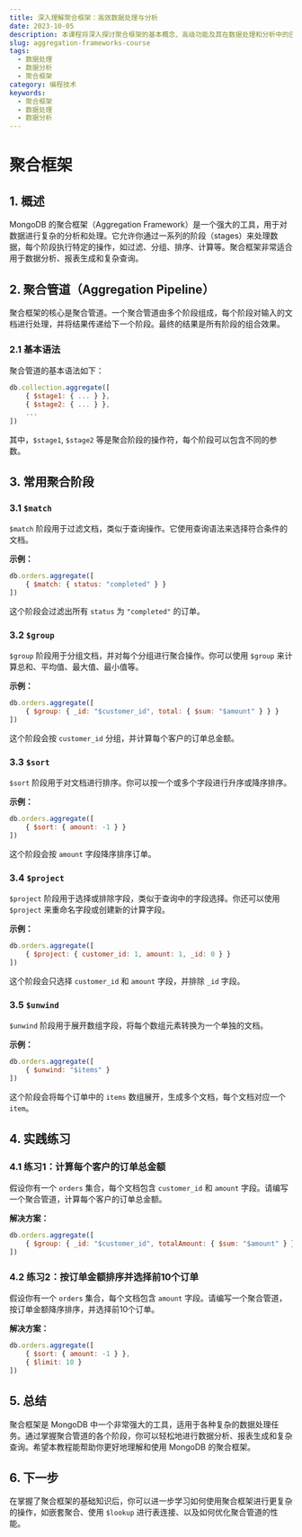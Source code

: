```yaml
---
title: 深入理解聚合框架：高效数据处理与分析
date: 2023-10-05
description: 本课程将深入探讨聚合框架的基本概念、高级功能及其在数据处理和分析中的应用，帮助你掌握如何高效地处理和分析大规模数据集。
slug: aggregation-frameworks-course
tags:
  - 数据处理
  - 数据分析
  - 聚合框架
category: 编程技术
keywords:
  - 聚合框架
  - 数据处理
  - 数据分析
---
```


# 聚合框架

## 1. 概述

MongoDB 的聚合框架（Aggregation Framework）是一个强大的工具，用于对数据进行复杂的分析和处理。它允许你通过一系列的阶段（stages）来处理数据，每个阶段执行特定的操作，如过滤、分组、排序、计算等。聚合框架非常适合用于数据分析、报表生成和复杂查询。

## 2. 聚合管道（Aggregation Pipeline）

聚合框架的核心是聚合管道。一个聚合管道由多个阶段组成，每个阶段对输入的文档进行处理，并将结果传递给下一个阶段。最终的结果是所有阶段的组合效果。

### 2.1 基本语法

聚合管道的基本语法如下：

```javascript
db.collection.aggregate([
    { $stage1: { ... } },
    { $stage2: { ... } },
    ...
])
```

其中，`$stage1`, `$stage2` 等是聚合阶段的操作符，每个阶段可以包含不同的参数。

## 3. 常用聚合阶段

### 3.1 `$match`

`$match` 阶段用于过滤文档，类似于查询操作。它使用查询语法来选择符合条件的文档。

**示例：**

```javascript
db.orders.aggregate([
    { $match: { status: "completed" } }
])
```

这个阶段会过滤出所有 `status` 为 `"completed"` 的订单。

### 3.2 `$group`

`$group` 阶段用于分组文档，并对每个分组进行聚合操作。你可以使用 `$group` 来计算总和、平均值、最大值、最小值等。

**示例：**

```javascript
db.orders.aggregate([
    { $group: { _id: "$customer_id", total: { $sum: "$amount" } } }
])
```

这个阶段会按 `customer_id` 分组，并计算每个客户的订单总金额。

### 3.3 `$sort`

`$sort` 阶段用于对文档进行排序。你可以按一个或多个字段进行升序或降序排序。

**示例：**

```javascript
db.orders.aggregate([
    { $sort: { amount: -1 } }
])
```

这个阶段会按 `amount` 字段降序排序订单。

### 3.4 `$project`

`$project` 阶段用于选择或排除字段，类似于查询中的字段选择。你还可以使用 `$project` 来重命名字段或创建新的计算字段。

**示例：**

```javascript
db.orders.aggregate([
    { $project: { customer_id: 1, amount: 1, _id: 0 } }
])
```

这个阶段会只选择 `customer_id` 和 `amount` 字段，并排除 `_id` 字段。

### 3.5 `$unwind`

`$unwind` 阶段用于展开数组字段，将每个数组元素转换为一个单独的文档。

**示例：**

```javascript
db.orders.aggregate([
    { $unwind: "$items" }
])
```

这个阶段会将每个订单中的 `items` 数组展开，生成多个文档，每个文档对应一个 `item`。

## 4. 实践练习

### 4.1 练习1：计算每个客户的订单总金额

假设你有一个 `orders` 集合，每个文档包含 `customer_id` 和 `amount` 字段。请编写一个聚合管道，计算每个客户的订单总金额。

**解决方案：**

```javascript
db.orders.aggregate([
    { $group: { _id: "$customer_id", totalAmount: { $sum: "$amount" } } }
])
```

### 4.2 练习2：按订单金额排序并选择前10个订单

假设你有一个 `orders` 集合，每个文档包含 `amount` 字段。请编写一个聚合管道，按订单金额降序排序，并选择前10个订单。

**解决方案：**

```javascript
db.orders.aggregate([
    { $sort: { amount: -1 } },
    { $limit: 10 }
])
```

## 5. 总结

聚合框架是 MongoDB 中一个非常强大的工具，适用于各种复杂的数据处理任务。通过掌握聚合管道的各个阶段，你可以轻松地进行数据分析、报表生成和复杂查询。希望本教程能帮助你更好地理解和使用 MongoDB 的聚合框架。

## 6. 下一步

在掌握了聚合框架的基础知识后，你可以进一步学习如何使用聚合框架进行更复杂的操作，如嵌套聚合、使用 `$lookup` 进行表连接、以及如何优化聚合管道的性能。
